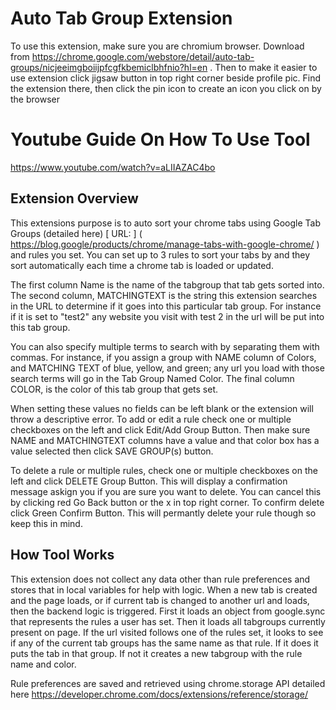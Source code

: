 
# Auto Tab Group Extension 

To use this extension, make sure you are chromium browser. Download from https://chrome.google.com/webstore/detail/auto-tab-groups/nicjeeimgboiijpfcgfkbemiclbhfnio?hl=en . Then to make it easier to use extension click jigsaw button in top right corner beside profile pic. Find the extension there,  then click the pin icon to create an icon you click on by the browser

# Youtube Guide On How To Use Tool
https://www.youtube.com/watch?v=aLIIAZAC4bo


## Extension Overview 

This extensions purpose is to auto sort your chrome tabs using Google Tab Groups (detailed here)  [ URL: ] ( https://blog.google/products/chrome/manage-tabs-with-google-chrome/ ) and rules you set.  You can set up to 3 rules to sort your tabs by and they sort automatically each time a chrome tab is loaded or updated. 

The first column Name is the name of the tabgroup that tab gets sorted into. The second column, MATCHINGTEXT is the string this extension searches in the URL to determine if it goes into this particular tab group. For instance if it is set to "test2" any website you visit with test 2 in the url will be put into this tab group. 

You can also specify multiple terms to search with by separating them with commas. For instance, if you assign a group with NAME column of Colors, and MATCHING TEXT of blue, yellow, and green; any url you load with those search terms will go in the Tab Group Named Color.  The final column COLOR, is the color of this tab group that gets set.


When setting these values no fields can be left blank or the extension will throw a descriptive error. To add  or edit a rule check one or multiple checkboxes on the left and click Edit/Add Group Button. Then make sure NAME and MATCHINGTEXT columns have a value and that color box has a value selected then click SAVE GROUP(s) button.


To delete a rule or multiple rules, check one or multiple checkboxes on the left and click DELETE Group Button. This will display a confirmation message askign you if you are sure you want to delete. You can cancel this by clicking red Go Back button or the x in top right corner. To confirm delete click Green Confirm Button. This will permantly delete your rule though so keep this in mind. 

## How Tool Works

This extension does not collect any data other than rule preferences and stores that in local variables for help with logic. When a new tab is created and the page loads, or if current tab is changed to another url and loads, then the backend logic is triggered. First it loads an object from google.sync that represents the rules a user has set. Then it loads all tabgroups currently present on page. If the url visited follows one of the rules set, it looks to see if any of the current tab groups has the same name as that rule. If it does it puts the tab in that group. If not it creates a new tabgroup with the rule name and color. 

Rule preferences are saved and retrieved using chrome.storage API detailed here https://developer.chrome.com/docs/extensions/reference/storage/ 